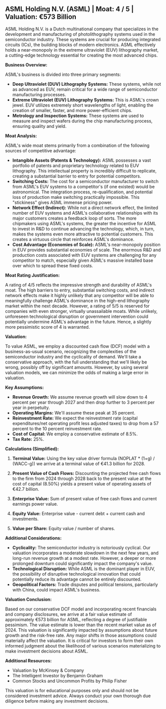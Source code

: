 ## ASML Holding N.V. (ASML) | Moat: 4 / 5 | Valuation: €573 Billion

ASML Holding N.V. is a Dutch multinational company that specializes in the development and manufacturing of photolithography systems used in the semiconductor industry. These systems are crucial for producing integrated circuits (ICs), the building blocks of modern electronics.  ASML effectively holds a near-monopoly in the extreme ultraviolet (EUV) lithography market, a cutting-edge technology essential for creating the most advanced chips.

**Business Overview:**

ASML's business is divided into three primary segments:

* **Deep Ultraviolet (DUV) Lithography Systems:**  These systems, while not as advanced as EUV, remain critical for a wide range of semiconductor manufacturing processes.
* **Extreme Ultraviolet (EUV) Lithography Systems:** This is ASML's crown jewel. EUV utilizes extremely short wavelengths of light, enabling the creation of smaller, faster, and more power-efficient chips.
* **Metrology and Inspection Systems:** These systems are used to measure and inspect wafers during the chip manufacturing process, ensuring quality and yield.

**Moat Analysis:**

ASML's wide moat stems primarily from a combination of the following sources of competitive advantage:

* **Intangible Assets (Patents & Technology):** ASML possesses a vast portfolio of patents and proprietary technology related to EUV lithography. This intellectual property is incredibly difficult to replicate, creating a substantial barrier to entry for potential competitors.
* **Switching Costs:** The cost for a semiconductor manufacturer to switch from ASML's EUV systems to a competitor's (if one existed) would be astronomical.  The integration process, re-qualification, and potential loss of production make switching practically impossible. This "stickiness" gives ASML immense pricing power.
* **Network Effect (Indirect):**  While not a direct network effect, the limited number of EUV systems and ASML's collaborative relationships with its major customers creates a feedback loop of sorts.  The more chipmakers using ASML's systems, the greater the incentive for ASML to invest in R&D to continue advancing the technology, which, in turn, makes the systems even more attractive to potential customers.  This creates a virtuous circle that reinforces ASML's dominance.
* **Cost Advantage (Economies of Scale):** ASML's near-monopoly position in EUV provides substantial economies of scale. The enormous R&D and production costs associated with EUV systems are challenging for any competitor to match, especially given ASML's massive installed base over which to spread these fixed costs.

**Moat Rating Justification:**

A rating of 4/5 reflects the impressive strength and durability of ASML's moat.  The high barriers to entry, substantial switching costs, and indirect network effects make it highly unlikely that any competitor will be able to meaningfully challenge ASML's dominance in the high-end lithography market within the next decade. However, a rating of 5/5 is reserved for companies with even stronger, virtually unassailable moats.  While unlikely, unforeseen technological disruption or government intervention could potentially undermine ASML's advantage in the future.  Hence, a slightly more pessimistic score of 4 is warranted.

**Valuation:**

To value ASML, we employ a discounted cash flow (DCF) model with a business-as-usual scenario, recognizing the complexities of the semiconductor industry and the cyclicality of demand. We'll take a conservative approach, with the full understanding that we'll likely be wrong, possibly off by significant amounts. However, by using several valuation models, we can minimize the odds of making a large error in valuation.

**Key Assumptions:**

* **Revenue Growth:** We assume revenue growth will slow down to 4 percent per year through 2027 and then drop further to 3 percent per year in perpetuity.
* **Operating Margins:** We'll assume these peak at 35 percent.
* **Reinvestment Rate:** We expect the reinvestment rate (capital expenditures/net operating profit less adjusted taxes) to drop from a 57 percent to the 10 percent reinvestment rate.
* **Cost of Capital:** We employ a conservative estimate of 8.5%.
* **Tax Rate:** 25%.

**Calculations (Simplified):**

1. **Terminal Value:** Using the key value driver formula (NOPLAT * (1+g) / (WACC-g)) we arrive at a terminal value of €41.3 billion for 2028.

2. **Present Value of Cash Flows:**  Discounting the projected free cash flows to the firm from 2024 through 2028 back to the present value at the cost of capital (8.50%) yields a present value of operating assets of €42.7 billion.

3. **Enterprise Value:** Sum of present value of free cash flows and current earnings power value.

4. **Equity Value:** Enterprise value - current debt + current cash and investments.

5. **Value per Share:** Equity value / number of shares.

**Additional Considerations:**

* **Cyclicality:** The semiconductor industry is notoriously cyclical. Our valuation incorporates a moderate slowdown in the next few years, and long-run revenue growth at a modest rate.  However, a deeper or more prolonged downturn could significantly impact the company's value.
* **Technological Disruption:**  While ASML is the dominant player in EUV, the possibility of disruptive technological innovation that could potentially reduce its advantage cannot be entirely discounted.
* **Geopolitical Factors:** Trade disputes and political tensions, particularly with China, could impact ASML's business.

**Valuation Conclusion:**

Based on our conservative DCF model and incorporating recent financials and company disclosures, we arrive at a fair value estimate of approximately €573 billion for ASML, reflecting a degree of justifiable pessimism. The value estimate is lower than the recent market value as of 2024. This valuation is significantly impacted by assumptions about future growth and the risk-free rate. Any major shifts in those assumptions could materially affect the valuation.  It is critical for investors to form their own informed judgment about the likelihood of various scenarios materializing to make investment decisions about ASML.

**Additional Resources:**

* Valuation by McKinsey & Company
* The Intelligent Investor by Benjamin Graham
* Common Stocks and Uncommon Profits by Philip Fisher


This valuation is for educational purposes only and should not be considered investment advice.  Always conduct your own thorough due diligence before making any investment decisions.